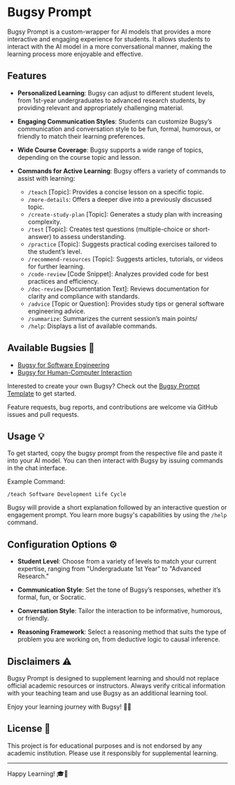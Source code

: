 # Bugsy Prompt

Bugsy Prompt is a custom-wrapper for AI models that provides a more interactive and engaging experience for students. It allows students to interact with the AI model in a more conversational manner, making the learning process more enjoyable and effective.

## Features
- **Personalized Learning**: Bugsy can adjust to different student levels, from 1st-year undergraduates to advanced research students, by providing relevant and appropriately challenging material.
  
- **Engaging Communication Styles**: Students can customize Bugsy’s communication and conversation style to be fun, formal, humorous, or friendly to match their learning preferences.
  
- **Wide Course Coverage**: Bugsy supports a wide range of topics, depending on the course topic and lesson. 

- **Commands for Active Learning**: Bugsy offers a variety of commands to assist with learning:
  - `/teach` [Topic]: Provides a concise lesson on a specific topic.
  - `/more-details`: Offers a deeper dive into a previously discussed topic.
  - `/create-study-plan` [Topic]: Generates a study plan with increasing complexity.
  - `/test` [Topic]: Creates test questions (multiple-choice or short-answer) to assess understanding.
  - `/practice` [Topic]: Suggests practical coding exercises tailored to the student’s level.
  - `/recommend-resources` [Topic]: Suggests articles, tutorials, or videos for further learning.
  - `/code-review` [Code Snippet]: Analyzes provided code for best practices and efficiency.
  - `/doc-review` [Documentation Text]: Reviews documentation for clarity and compliance with standards.
  - `/advice` [Topic or Question]: Provides study tips or general software engineering advice.
  - `/summarize`: Summarizes the current session’s main points/
  - `/help`: Displays a list of available commands.

##  Available Bugsies 🐞

- [Bugsy for Software Engineering](BugsyPrompt-SE.md)
- [Bugsy for Human-Computer Interaction](BugsyPrompt-HCI.md)

Interested to create your own Bugsy? Check out the [Bugsy Prompt Template](BugsyPrompt-Template.md) to get started.

Feature requests, bug reports, and contributions are welcome via GitHub issues and pull requests. 

## Usage 💡

To get started, copy the bugsy prompt from the respective file and paste it into your AI model. You can then interact with Bugsy by issuing commands in the chat interface.

Example Command:
```
/teach Software Development Life Cycle
```

Bugsy will provide a short explanation followed by an interactive question or engagement prompt. You learn more bugsy's capabilities by using the `/help` command.

## Configuration Options ⚙️

- **Student Level**: Choose from a variety of levels to match your current expertise, ranging from "Undergraduate 1st Year" to "Advanced Research."
  
- **Communication Style**: Set the tone of Bugsy’s responses, whether it’s formal, fun, or Socratic.
  
- **Conversation Style**: Tailor the interaction to be informative, humorous, or friendly.
  
- **Reasoning Framework**: Select a reasoning method that suits the type of problem you are working on, from deductive logic to causal inference.


## Disclaimers ⚠️

Bugsy Prompt is designed to supplement learning and should not replace official academic resources or instructors. Always verify critical information with your teaching team and use Bugsy as an additional learning tool. 

Enjoy your learning journey with Bugsy! 🐞🚀

## License 📄

This project is for educational purposes and is not endorsed by any academic institution. Please use it responsibly for supplemental learning.

---

Happy Learning! 🎓📘